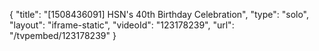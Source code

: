 {
    "title": "[1508436091] HSN's 40th Birthday Celebration",
    "type": "solo",
    "layout": "iframe-static",
    "videoId": "123178239",
    "url": "\/tvpembed\/123178239"
}